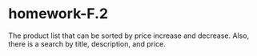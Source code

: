 # homework-F.2

The product list that can be sorted by price increase and decrease. Also, there is a search by title, description, and price. 
